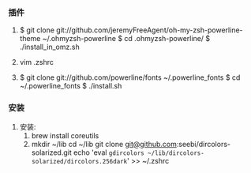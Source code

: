 ### 插件
1. $ git clone git://github.com/jeremyFreeAgent/oh-my-zsh-powerline-theme ~/.ohmyzsh-powerline
   $ cd .ohmyzsh-powerline/
   $ ./install_in_omz.sh
   
2. vim .zshrc
3. $ git clone git://github.com/powerline/fonts ~/.powerline_fonts
   $ cd ~/.powerline_fonts
   $ ./install.sh
   
### 安装

1. 安装:
    1. brew install coreutils
    2. mkdir ~/lib
       cd ~/lib
       git clone git@github.com:seebi/dircolors-solarized.git
       echo 'eval `gdircolors ~/lib/dircolors-solarized/dircolors.256dark`' >> ~/.zshrc